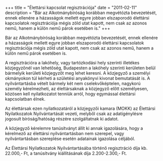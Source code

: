 +++
title = "Élettársi kapcsolat regisztrációja"
date = "2011-02-11"
description = "Bár az Alkotmánybíróság korábban megvétózta bevezetését, ennek ellenére a házasságok mellett egyre jobban elszaporodó élettársi kapcsolatok regisztrációja mégis zöld utat kapott, nem csak az azonos nemű, hanem a külön nemű párok esetében is."
+++

Bár az Alkotmánybíróság korábban megvétózta bevezetését, ennek ellenére a házasságok mellett egyre jobban elszaporodó élettársi kapcsolatok regisztrációja mégis zöld utat kapott, nem csak az azonos nemű, hanem a külön nemű párok esetében is.

A regisztrációra a lakóhely, vagy tartózkodási hely szerinti illetékes közjegyzőnél van lehetőség, Budapesten a lakóhely szerinti kerületen belül bármelyik kerületi közjegyzőt meg lehet keresni.
A közjegyző a személyi okmányokon túl kérheti a születési anyakönyvi kivonat bemutatását is. 
A nyilvántartásba vételt bármely két nem cselekvőképtelen, nagykorú személy kérelmezheti, az élettársaknak a közjegyző előtt személyesen, közösen kell nyilatkozatot tenniük arról, hogy egymással élettársi kapcsolatban élnek.

Az élettársak ezen nyilatkozatáról a közjegyzői kamara (MOKK) az Élettársi Nyilatkozatok Nyilvántartását vezeti, melyből csak az adatigénylésre jogosult bíróság/hatóság részére szolgáltatnak ki adatot.

A közjegyző kérelemre tanúsítványt állít ki annak igazolására, hogy a kérelmező az élettársi nyilvántartásban nem szerepel, vagy nyilvántartásban szereplése esetén adatainak igazolása céljából.

Az Élettársi Nyilatkozatok Nyilvántartásába történő regisztráció díja kb. 22.000,- Ft, a tanúsítvány kiállításának díja 2.200-2.300,- Ft.